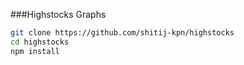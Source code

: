 ###Highstocks Graphs


```bash
git clone https://github.com/shitij-kpn/highstocks
cd highstocks
npm install
```
